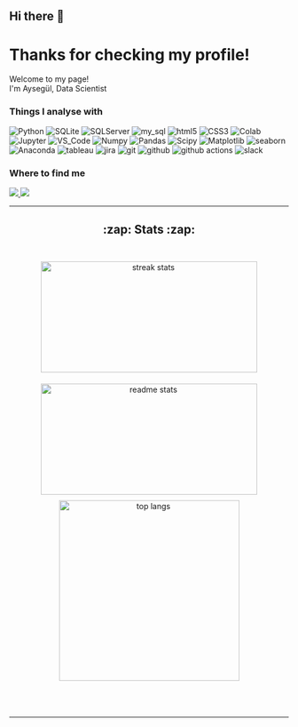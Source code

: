 ## Hi there 👋

<h1> Thanks for checking my profile!</h1>
<p>Welcome to my page! </br> I'm Aysegül, Data Scientist 
<h3>Things I analyse with</h3>
<p>
 
  <img alt="Python" src="https://img.shields.io/badge/-Python-45b8d8?style=flat-square&logo=python&logoColor=white" />
  <img alt="SQLite" src="https://img.shields.io/badge/-SQLite-8DD6F9?style=flat-square&logo=sqlite&logoColor=white" /> 
  <img alt="SQLServer" src="https://img.shields.io/badge/-Mcirosoft_SQL_Server-46a2f1?style=flat-square&logo=microsoft-sql-server&logoColor=white" />
  <img alt="my_sql" src="https://img.shields.io/badge/-MySQL-2088FF?style=flat-square&logo=mysql&logoColor=white" />
  <img alt="html5" src="https://img.shields.io/badge/-HTML5-1a73e8?style=flat-square&logo=HTML5&logoColor=white" />
  <img alt="CSS3" src="https://img.shields.io/badge/-CSS3-007ACC?style=flat-square&logo=CSS3&logoColor=white" />
  <img alt="Colab" src="https://img.shields.io/badge/-Colab-5849BE?style=flat-square&logo=google-colab&logoColor=white" />
  <img alt="Jupyter" src="https://img.shields.io/badge/-Jupyter-430098?style=flat-square&logo=jupyter&logoColor=white" />
  <img alt="VS_Code" src="https://img.shields.io/badge/-VS_Code-311C87?style=flat-square&logo=visualstudiocode&logoColor=white" />
  <img alt="Numpy" src="https://img.shields.io/badge/-Numpy-B7178C?style=flat-square&logo=numpy&logoColor=white" />
  <img alt="Pandas" src="https://img.shields.io/badge/-Pandas-E10098?style=flat-square&logo=pandas&logoColor=white" />
  <img alt="Scipy" src="https://img.shields.io/badge/-Scipy-CC6699?style=flat-square&logo=scipy&logoColor=white" />
  <img alt="Matplotlib" src="https://img.shields.io/badge/-Matplotlib-db7092?style=flat-square&logo=Matplotlib&logoColor=white" />
  <img alt="seaborn" src="https://img.shields.io/badge/-Seaborn-F05032?style=flat-square&logo=seaborn&logoColor=white" />
  <img alt="Anaconda" src="https://img.shields.io/badge/-Anaconda-FB542B?style=flat-square&logo=anaconda&logoColor=white" />
  <img alt="tableau" src="https://img.shields.io/badge/-Tableau-DD0031?style=flat-square&logo=tableau&logoColor=white" />
  <img alt="jira" src="https://img.shields.io/badge/-jira-F9A03C?style=flat-square&logo=jira&logoColor=white" />
  <img alt="git" src="https://img.shields.io/badge/-Git-F9A03C?style=flat-square&logo=git&logoColor=white" />
  <img alt="github" src="https://img.shields.io/badge/-Github-F7B93E?style=flat-square&logo=github&logoColor=white" />
  <img alt="github actions" src="https://img.shields.io/badge/-Github_Actions-13aa52?style=flat-square&logo=github-actions&logoColor=white" />
  <img alt="slack" src="https://img.shields.io/badge/-Slack-43853d?style=flat-square&logo=slack&logoColor=white" />


</p>

 


<h3>Where to find me</h3>
<div> 
  <a href="mailto:aysegulkenet@gmail.com">
    <img src="https://img.shields.io/badge/Gmail-333333?style=for-the-badge&logo=gmail&logoColor=red" />
  </a>
  <a href="https://www.linkedin.com/in/aysegulkenet/" target="_blank">
    <img src="https://img.shields.io/badge/LinkedIn-0077B5?style=for-the-badge&logo=linkedin&logoColor=white"/>
  </a>
</div>
</div>
<hr/>
<h2 align="center">:zap: Stats :zap:</h2>
<br>
<div align=center>
 <img width="390" height="200" src="https://github-readme-streak-stats-salesp07.vercel.app/?user=tugcese&count_private=true&theme=react&border_radius=10" alt="streak stats" style="padding: 10px;">
 <img width=390 height="200" src="https://github-readme-stats-salesp07.vercel.app/api?username=tugcese&count_private=true&show_icons=true&theme=react&rank_icon=github&border_radius=10" alt="readme stats" style="padding: 10px;" />
  <br/>
  <img width=325 align="center" src="https://github-readme-stats-salesp07.vercel.app/api/top-langs/?username=tugcese&hide=HTML&langs_count=8&layout=compact&theme=react&border_radius=10&size_weight=0.5&count_weight=0.5&exclude_repo=github-readme-stats" alt="top langs" />
</div>
<br/><br/>
</div>
<br/>


------------
